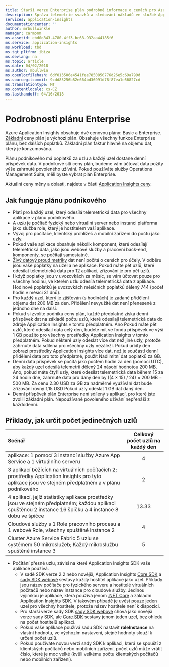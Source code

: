 ```yaml
---
title: Starší verze Enterprise plán podrobné informace o cenách pro Azure Application Insights | Microsoft Docs
description: Správa telemetrie svazků a sledování nákladů ve službě Application Insights.
services: application-insights
documentationcenter: ''
author: mrbullwinkle
manager: carmonm
ms.assetid: ebd0d843-4780-4ff3-bc68-932aa44185f6
ms.service: application-insights
ms.workload: tbd
ms.tgt_pltfrm: ibiza
ms.devlang: na
ms.topic: article
ms.date: 04/02/2018
ms.author: mbullwin
ms.openlocfilehash: 6df013506e4541fee7850850776d26e5c69a799d
ms.sourcegitcommit: 9cdd83256b82e664bd36991d78f87ea1e56827cd
ms.translationtype: MT
ms.contentlocale: cs-CZ
ms.lasthandoff: 04/16/2018
---
```

# <a name="enterprise-plan-details"></a>Podrobnosti plánu Enterprise

Azure Application Insights obsahuje dvě cenovou plány: Basic a Enterprise. [Základní](app-insights-pricing.md) ceny plán je výchozí plán. Obsahuje všechny funkce Enterprise plánu, bez dalších poplatků. Základní plán faktur hlavně na objemu dat, který je konzumována. 

Plánu podnikového má poplatků za uzlu a každý uzel dostane denní příspěvek data. V podnikové síti ceny plán, budeme vám účtovat data požity výše zahrnuté povoleného užívání. Pokud používáte služby Operations Management Suite, měli byste vybrat plán Enterprise. 

Aktuální ceny měny a oblasti, najdete v části [Application Insights ceny](http://azure.microsoft.com/pricing/details/application-insights/).

## <a name="how-the-enterprise-plan-works"></a>Jak funguje plánu podnikového

* Platí pro každý uzel, který odesílá telemetrická data pro všechny aplikace v plánu podnikového.
 * A *uzlu* je počítač fyzický nebo virtuální server nebo instanci platforma jako služba role, který je hostitelem vaší aplikace.
 * Vývoj pro počítače, klientský prohlížeč a mobilní zařízení do počtu jako uzly.
 * Pokud vaše aplikace obsahuje několik komponent, které odesílají telemetrická data, jako jsou webové služby a pracovní back-end, komponenty, se počítají samostatně.
 * [Živý datový proud metriky](app-insights-live-stream.md) dat není počítá o cenách pro účely. V odběru jsou vaše poplatky na uzel a ne aplikace. Pokud máte pět uzlů, které odesílat telemetrická data pro 12 aplikací, zřizování je pro pět uzlů.
* I když poplatky jsou v uvozovkách za měsíc, se vám účtovat pouze pro všechny hodinu, ve kterém uzlu odesílá telemetrická data z aplikace. Hodinové poplatků je uvozovkách měsíčních poplatků dělený 744 (počet hodin v měsíci 31 dnů).
* Pro každý uzel, který je zjišťován (s hodinách) je zadané přidělení objemu dat 200 MB za den. Přidělení nevyužité dat není přenesené z jednoho dne na další.
 * Pokud si zvolíte podniku ceny plán, každé předplatné získá denní příspěvek dat na základě počtu uzlů, které odesílají telemetrická data do zdroje Application Insights v tomto předplatném. Ano Pokud máte pět uzlů, které odesílají data celý den, budete mít ve fondu příspěvek ve výši 1 GB použito pro všechny prostředky Application Insights v tomto předplatném. Pokud některé uzly odeslat více dat než jiné uzly, protože zahrnuté data sdílena pro všechny uzly nezáleží. Pokud určitý den zobrazí prostředky Application Insights více dat, než je součástí denní přidělení data pro toto předplatné, použít Nadlimitní dat poplatků za GB. 
 * Denní data příspěvek se počítá jako počtem hodin za den (pomocí UTC), aby každý uzel odesílá telemetrii dělený 24 násobí hodnotou 200 MB. Ano, pokud máte čtyři uzly, které odesílat telemetrická data během 15 za 24 hodin dne, zahrnuté data pro daný den by ((4 &#215; 15) / 24) &#215; 200 MB = 500 MB. Za cenu 2.30 USD za GB za nadměrné využívání dat bude zřizování rovný 1,15 USD Pokud uzly odeslat 1 GB dat daný den.
 * Denní příspěvek plán Enterprise není sdílený s aplikací, pro které jste zvolili základní plán. Nepoužívané povoleného užívání nepřenáší z každodenní. 

## <a name="examples-of-how-to-determine-distinct-node-count"></a>Příklady, jak určit počet jedinečných uzlů

| Scénář                               | Celkový počet uzlů na každý den |
|:---------------------------------------|:----------------:|
| aplikace: 1 pomocí 3 instancí služby Azure App Service a 1 virtuálního serveru | 4 |
| 3 aplikací běžících na virtuálních počítačích 2; prostředky Application Insights pro tyto aplikace jsou ve stejném předplatném a v plánu podnikového | 2 | 
| 4 aplikací, jejíž statistiky aplikace prostředky jsou ve stejném předplatném; každou aplikaci spuštěnou 2 instance 16 špičku a 4 instance 8 dobu ve špičce | 13.33 | 
| Cloudové služby s 1 Role pracovního procesu a 1 webové Role, všechny spuštěné instance 2 | 4 | 
| Cluster Azure Service Fabric 5 uzlu se systémem 50 mikroslužeb; Každý mikroslužbu spuštěné instance 3 | 5|

* Počítání přesné uzlu, závisí na které Application Insights SDK vaše aplikace používá. 
  * V sadě SDK verze 2.2 nebo novější, Application Insights [Core SDK](https://www.nuget.org/packages/Microsoft.ApplicationInsights/) a [sady SDK webové](https://www.nuget.org/packages/Microsoft.ApplicationInsights.Web/) sestavy každý hostitel aplikace jako uzel. Příklady jsou název počítače pro fyzického serveru a hostitelé virtuálních počítačů nebo název instance pro cloudové služby.  Jedinou výjimkou je aplikace, která používá jenom [.NET Core](https://dotnet.github.io/) a základní Application Insights SDK. V takovém případě je uvést pouze jeden uzel pro všechny hostitele, protože název hostitele není k dispozici. 
  * Pro starší verze sady SDK [sady SDK webové](https://www.nuget.org/packages/Microsoft.ApplicationInsights.Web/) chová jako novější verze sady SDK, ale [Core SDK](https://www.nuget.org/packages/Microsoft.ApplicationInsights/) sestavy jenom jeden uzel, bez ohledu na počet hostitelů aplikací. 
  * Pokud vaše aplikace používá sadu SDK nastavit **roleInstance** na vlastní hodnotu, ve výchozím nastavení, stejné hodnoty slouží k určení počet uzlů. 
  * Pokud používáte novou verzi sady SDK k aplikaci, která se spouští z klientských počítačů nebo mobilních zařízení, počet uzlů může vrátit číslo, které je moc velké (kvůli velkému počtu klientských počítačů nebo mobilních zařízení). 
